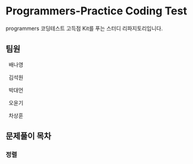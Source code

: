 # Programmers-Practice Coding Test
programmers 코딩테스트 고득점 Kit를 푸는 스터디 리파지토리입니다. &nbsp;

## 팀원
&nbsp;
배나영 

&nbsp;
김석원 

&nbsp;
박대언

&nbsp;
오윤기

&nbsp;
차상훈


## 문제풀이 목차
### 정렬
